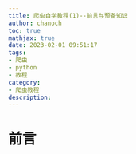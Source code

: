 ```yaml
---
title: 爬虫自学教程(1)--前言与预备知识
author: chanoch
toc: true
mathjax: true
date: 2023-02-01 09:51:17
tags: 
- 爬虫
- python
- 教程
category: 
- 爬虫教程
description:
---
```


# 前言

